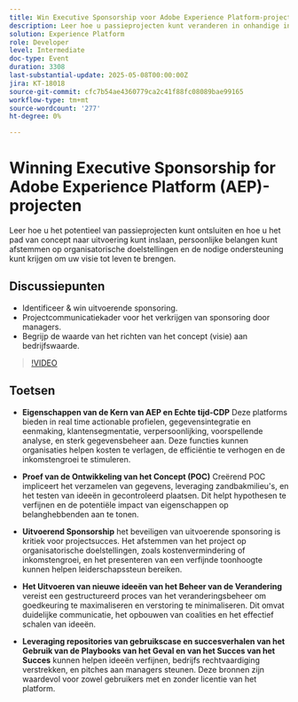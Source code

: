 ```yaml
---
title: Win Executive Sponsorship voor Adobe Experience Platform-projecten
description: Leer hoe u passieprojecten kunt veranderen in onhandige initiatieven door visie af te stemmen op bedrijfsdoelen, een beter inzicht te krijgen in managers en AEP/RT-CDP te gebruiken om waarde te verhogen.
solution: Experience Platform
role: Developer
level: Intermediate
doc-type: Event
duration: 3308
last-substantial-update: 2025-05-08T00:00:00Z
jira: KT-18018
source-git-commit: cfc7b54ae4360779ca2c41f88fc08089bae99165
workflow-type: tm+mt
source-wordcount: '277'
ht-degree: 0%

---
```



# Winning Executive Sponsorship for Adobe Experience Platform (AEP)-projecten

Leer hoe u het potentieel van passieprojecten kunt ontsluiten en hoe u het pad van concept naar uitvoering kunt inslaan, persoonlijke belangen kunt afstemmen op organisatorische doelstellingen en de nodige ondersteuning kunt krijgen om uw visie tot leven te brengen.

## Discussiepunten

* Identificeer &amp; win uitvoerende sponsoring.
* Projectcommunicatiekader voor het verkrijgen van sponsoring door managers.
* Begrijp de waarde van het richten van het concept (visie) aan bedrijfswaarde.

>[!VIDEO](https://video.tv.adobe.com/v/3458041/?learn=on&enablevpops)

## Toetsen

* **Eigenschappen van de Kern van AEP en Echte tijd-CDP** Deze platforms bieden in real time actionable profielen, gegevensintegratie en eenmaking, klantensegmentatie, verpersoonlijking, voorspellende analyse, en sterk gegevensbeheer aan. Deze functies kunnen organisaties helpen kosten te verlagen, de efficiëntie te verhogen en de inkomstengroei te stimuleren.

* **Proef van de Ontwikkeling van het Concept (POC)** Creërend POC impliceert het verzamelen van gegevens, leveraging zandbakmilieu&#39;s, en het testen van ideeën in gecontroleerd plaatsen. Dit helpt hypothesen te verfijnen en de potentiële impact van eigenschappen op belanghebbenden aan te tonen.

* **Uitvoerend Sponsorship** het beveiligen van uitvoerende sponsoring is kritiek voor projectsucces.  Het afstemmen van het project op organisatorische doelstellingen, zoals kostenvermindering of inkomstengroei, en het presenteren van een verfijnde toonhoogte kunnen helpen leiderschapssteun bereiken.

* **Het Uitvoeren van nieuwe ideeën van het Beheer van de Verandering** vereist een gestructureerd proces van het veranderingsbeheer om goedkeuring te maximaliseren en verstoring te minimaliseren.  Dit omvat duidelijke communicatie, het opbouwen van coalities en het effectief schalen van ideeën.

* **Leveraging repositories van gebruikscase en succesverhalen van het Gebruik van de Playbooks van het Geval en van het Succes van het Succes** kunnen helpen ideeën verfijnen, bedrijfs rechtvaardiging verstrekken, en pitches aan managers steunen.  Deze bronnen zijn waardevol voor zowel gebruikers met en zonder licentie van het platform.
